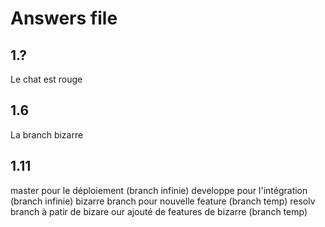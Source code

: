 # Answers file

## 1.?
Le chat est rouge

## 1.6
La branch bizarre

## 1.11
master pour le déploiement (branch infinie)
developpe pour l'intégration (branch infinie) 
bizarre branch pour nouvelle feature (branch temp) 
resolv branch à patir de bizare our ajouté de features de bizarre (branch temp) 

